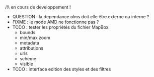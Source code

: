 /!\ en cours de developpement !

* QUESTION : la dependance olms doit elle être externe ou interne ?
* FIXME : le mode AMD ne fonctionne pas ?
* TODO : tester les propriétés du fichier MapBox
    * bounds
    * min/max zoom
    * metadata
    * attributions
    * urls
    * scheme
    * visible
* TODO : interface edition des styles et des filtres
